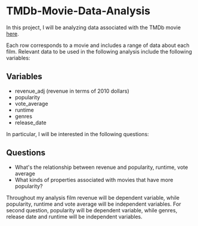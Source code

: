# TMDb-Movie-Data-Analysis
  
In this project, I will be analyzing data associated with the TMDb movie [here](https://www.kaggle.com/tmdb/tmdb-movie-metadata).

Each row corresponds to a movie and includes a range of data about each film. Relevant data to be used in the following analysis include the following variables:

## Variables

   * revenue_adj (revenue in terms of 2010 dollars) 
   * popularity
   * vote_average
   * runtime
   * genres
   * release_date


In particular, I will be interested in the following questions:
## Questions

   * What's the relationship between revenue and popularity, runtime, vote average
   * What kinds of properties associated with movies that have more popularity? 


Throughout my analysis film revenue will be dependent variable, while popularity, runtime and vote average will be independent variables. For second question, popularity will be dependent variable, while genres, release date and runtime will be independent variables.
